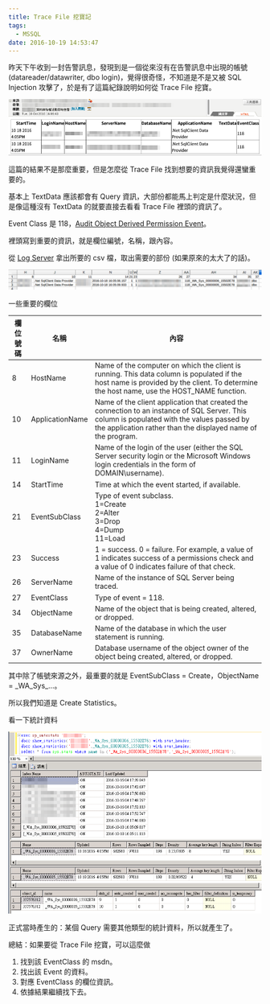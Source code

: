 ```yaml
---
title: Trace File 挖寶記
tags:
  - MSSQL
date: 2016-10-19 14:53:47
---
```


昨天下午收到一封告警訊息，發現到是一個從來沒有在告警訊息中出現的帳號 (datareader/datawriter, dbo login)，覺得很奇怪，不知道是不是又被 SQL Injection 攻擊了，於是有了這篇紀錄說明如何從 Trace File 挖寶。

<img src=https://raw.githubusercontent.com/sujunmin/sujunmin.github.com/master/test/eventclass_118_1.png />

這篇的結果不是那麼重要，但是怎麼從 Trace File 找到想要的資訊我覺得還蠻重要的。

基本上 TextData 應該都會有 Query 資訊，大部份都能馬上判定是什麼狀況，但是像這種沒有 TextData 的就要直接去看看 Trace File 裡頭的資訊了。

Event Class 是 118，[Audit Object Derived Permission Event](https://msdn.microsoft.com/en-us/library/ms190802.aspx)。

裡頭寫到重要的資訊，就是欄位編號，名稱，跟內容。

從 [Log Server](https://github.com/sujunmin/SQLServerTraceFileParser) 拿出所要的 csv 檔，取出需要的部份 (如果原來的太大了的話)。

<img src=https://raw.githubusercontent.com/sujunmin/sujunmin.github.com/master/test/eventclass_118_2.png />

一些重要的欄位

| 欄位號碼 | 名稱 | 內容 |
|---------|-----|------|
|8|HostName|Name of the computer on which the client is running. This data column is populated if the host name is provided by the client. To determine the host name, use the HOST_NAME function.|
|10|ApplicationName|Name of the client application that created the connection to an instance of SQL Server. This column is populated with the values passed by the application rather than the displayed name of the program.|
|11|LoginName|Name of the login of the user (either the SQL Server security login or the Microsoft Windows login credentials in the form of DOMAIN\username).|
|14|StartTime|Time at which the event started, if available.|
|21|EventSubClass|Type of event subclass.<br/>1=Create<br/>2=Alter<br/>3=Drop<br/>4=Dump<br/>11=Load|
|23|Success|1 = success. 0 = failure. For example, a value of 1 indicates success of a permissions check and a value of 0 indicates failure of that check.|
|26|ServerName|Name of the instance of SQL Server being traced.|
|27|EventClass|Type of event = 118.|
|34|ObjectName|Name of the object that is being created, altered, or dropped.|
|35|DatabaseName|Name of the database in which the user statement is running.|
|37|OwnerName|	Database username of the object owner of the object being created, altered, or dropped.|

其中除了帳號來源之外，最重要的就是 EventSubClass = Create，ObjectName = \_WA\_Sys_...。

所以我們知道是 Create Statistics。

看一下統計資料

<img src=https://raw.githubusercontent.com/sujunmin/sujunmin.github.com/master/test/eventclass_118_3.png />

正式當時產生的：某個 Query 需要其他類型的統計資料，所以就產生了。

總結：如果要從 Trace File 挖寶，可以這麼做

1. 找到該 EventClass 的 msdn。
2. 找出該 Event 的資料。
3. 對應 EventClass 的欄位資訊。
4. 依據結果繼續找下去。

